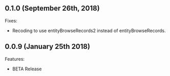 ## 0.1.0 (September 26th, 2018)

Fixes:

  - Recoding to use entityBrowseRecords2 instead of entityBrowseRecords.

## 0.0.9 (January 25th 2018)

Features:
- BETA Release
